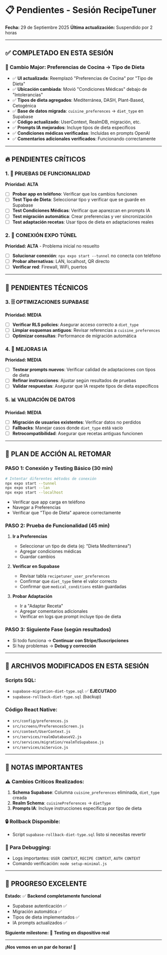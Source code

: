 # 📋 Pendientes - Sesión RecipeTuner
**Fecha:** 29 de Septiembre 2025
**Última actualización:** Suspendido por 2 horas

---

## ✅ **COMPLETADO EN ESTA SESIÓN**

### 🔄 **Cambio Major: Preferencias de Cocina → Tipo de Dieta**
- ✅ **UI actualizada**: Reemplazó "Preferencias de Cocina" por "Tipo de Dieta"
- ✅ **Ubicación cambiada**: Movió "Condiciones Médicas" debajo de "Intolerancias"
- ✅ **Tipos de dieta agregados**: Mediterránea, DASH, Plant-Based, Cetogénica
- ✅ **Base de datos migrada**: `cuisine_preferences` → `diet_type` en Supabase
- ✅ **Código actualizado**: UserContext, RealmDB, migración, etc.
- ✅ **Prompts IA mejorados**: Incluye tipos de dieta específicos
- ✅ **Condiciones médicas verificadas**: Incluidas en prompts OpenAI
- ✅ **Comentarios adicionales verificados**: Funcionando correctamente

---

## 🔥 **PENDIENTES CRÍTICOS**

### 1. **🧪 PRUEBAS DE FUNCIONALIDAD**
**Prioridad: ALTA**
- [ ] **Probar app en teléfono**: Verificar que los cambios funcionen
- [ ] **Test Tipo de Dieta**: Seleccionar tipo y verificar que se guarde en Supabase
- [ ] **Test Condiciones Médicas**: Verificar que aparezcan en prompts IA
- [ ] **Test migración automática**: Crear preferencias y ver sincronización
- [ ] **Test adaptación recetas**: Usar tipos de dieta en adaptaciones reales

### 2. **📱 CONEXIÓN EXPO TÚNEL**
**Prioridad: ALTA** - Problema inicial no resuelto
- [ ] **Solucionar conexión**: `npx expo start --tunnel` no conecta con teléfono
- [ ] **Probar alternativas**: LAN, localhost, QR directo
- [ ] **Verificar red**: Firewall, WiFi, puertos

---

## 🔧 **PENDIENTES TÉCNICOS**

### 3. **🗄️ OPTIMIZACIONES SUPABASE**
**Prioridad: MEDIA**
- [ ] **Verificar RLS policies**: Asegurar acceso correcto a `diet_type`
- [ ] **Limpiar esquemas antiguos**: Revisar referencias a `cuisine_preferences`
- [ ] **Optimizar consultas**: Performance de migración automática

### 4. **🤖 MEJORAS IA**
**Prioridad: MEDIA**
- [ ] **Testear prompts nuevos**: Verificar calidad de adaptaciones con tipos de dieta
- [ ] **Refinar instrucciones**: Ajustar según resultados de pruebas
- [ ] **Validar respuestas**: Asegurar que IA respete tipos de dieta específicos

### 5. **📊 VALIDACIÓN DE DATOS**
**Prioridad: MEDIA**
- [ ] **Migración de usuarios existentes**: Verificar datos no perdidos
- [ ] **Fallbacks**: Manejar casos donde `diet_type` está vacío
- [ ] **Retrocompatibilidad**: Asegurar que recetas antiguas funcionen

---

## 🎯 **PLAN DE ACCIÓN AL RETOMAR**

### **PASO 1: Conexión y Testing Básico (30 min)**
```bash
# Intentar diferentes métodos de conexión
npx expo start --tunnel
npx expo start --lan
npx expo start --localhost
```
- Verificar que app carga en teléfono
- Navegar a Preferencias
- Verificar que "Tipo de Dieta" aparece correctamente

### **PASO 2: Prueba de Funcionalidad (45 min)**
1. **Ir a Preferencias**
   - Seleccionar un tipo de dieta (ej: "Dieta Mediterránea")
   - Agregar condiciones médicas
   - Guardar cambios

2. **Verificar en Supabase**
   - Revisar tabla `recipetuner_user_preferences`
   - Confirmar que `diet_type` tiene el valor correcto
   - Confirmar que `medical_conditions` están guardadas

3. **Probar Adaptación**
   - Ir a "Adaptar Receta"
   - Agregar comentarios adicionales
   - Verificar en logs que prompt incluye tipo de dieta

### **PASO 3: Siguiente Fase (según resultados)**
- Si todo funciona → **Continuar con Stripe/Suscripciones**
- Si hay problemas → **Debug y corrección**

---

## 📁 **ARCHIVOS MODIFICADOS EN ESTA SESIÓN**

### **Scripts SQL:**
- `supabase-migration-diet-type.sql` ✅ **EJECUTADO**
- `supabase-rollback-diet-type.sql` (backup)

### **Código React Native:**
- `src/config/preferences.js`
- `src/screens/PreferencesScreen.js`
- `src/context/UserContext.js`
- `src/services/realmDatabaseV2.js`
- `src/services/migration/realmToSupabase.js`
- `src/services/aiService.js`

---

## 🚨 **NOTAS IMPORTANTES**

### **⚠️ Cambios Críticos Realizados:**
1. **Schema Supabase**: Columna `cuisine_preferences` eliminada, `diet_type` creada
2. **Realm Schema**: `cuisinePreferences` → `dietType`
3. **Prompts IA**: Incluye instrucciones específicas por tipo de dieta

### **🔒 Rollback Disponible:**
- Script `supabase-rollback-diet-type.sql` listo si necesitas revertir

### **📝 Para Debugging:**
- Logs importantes: `USER CONTEXT`, `RECIPE CONTEXT`, `AUTH CONTEXT`
- Comando verificación: `node setup-minimal.js`

---

## 🎉 **PROGRESO EXCELENTE**

**Estado:** ✅ **Backend completamente funcional**
- Supabase autenticación ✅
- Migración automática ✅
- Tipos de dieta implementados ✅
- IA prompts actualizados ✅

**Siguiente milestone:** 📱 **Testing en dispositivo real**

---

**¡Nos vemos en un par de horas! 🚀**